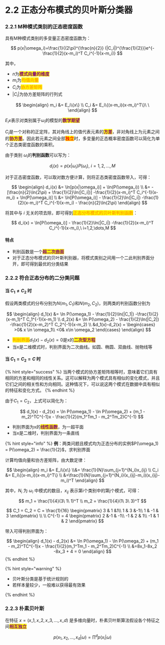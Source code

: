 # 2.2 正态分布模式的贝叶斯分类器

### 2.2.1 M种模式类别的正态密度函数

具有M种模式类别的多变量正态密度函数为：

$$
p(x|\omega_i)=\frac{1}{(2\pi)^{\frac{n}{2}} (|C_i|)^{\frac{1}{2}}}e^{-\frac{1}{2}(x-m_i)^T C_i^{-1}(x-m_i)}
$$

其中，

* $n$为<mark style="color:purple;">**模式向量的维度**</mark>
* $m_i$为<mark style="color:orange;">**均值向量**</mark>
* $C_i$为<mark style="color:orange;">**协方差矩阵**</mark>
* $|C_i|$为协方差矩阵的行列式

$$
\begin{align} 
m_i &= E_i\{x\} 
\\ 
C_i &= E_i\{(x-m_i)(x-m_i)^T\}\ \  
\end{align}
$$

$E_i{x}$表示对类别属于$\omega_i$的模型的<mark style="color:purple;">**数学期望**</mark>

$C_i$是一个对称的正定阵，其对角线上的值代表元素的<mark style="color:purple;">**方差**</mark>，非对角线上为元素之间的<mark style="color:purple;">**协方差**</mark>。因此若元素之间全部<mark style="color:red;">**独立**</mark>时，多变量的正态概率密度函数可以简化为单个正态类密度函数的乘积。

由于类别 $\omega_i$的**判别函数**可以写为：

$$
d_i(x)=p(x|\omega_i)P(\omega_i),\ i=1,2,\dots,M
$$

对于正态密度函数，可以取对数方便计算，则将正态类密度函数带入，可得：

$$
\begin{align} d_i(x) &= \ln[p(x|\omega_i)] + \ln(P(\omega_i)) \\ &= -[\frac{n}{2}\ln(2\pi) + \frac{1}{2}\ln(|C_i|)] -\frac{1}{2}(x-m_i)^T C_i^{-1}(x-m_i) + \ln(P[\omega_i)] \\ &= \ln[P(\omega_i)] - \frac{1}{2}\ln(|C_i|) -\frac{1}{2}(x-m_i)^T C_i^{-1}(x-m_i) - \frac{n}{2}\ln(2\pi) \end{align}
$$

将其中与 $i$ 无关的项去除，即可得到<mark style="color:orange;">**正态分布模式的贝叶斯判别函数**</mark>：

$$
d_i(x) = \ln[P(\omega_i)] - \frac{1}{2}\ln(|C_i|) -\frac{1}{2}(x-m_i)^T C_i^{-1}(x-m_i),\ i=1,2,\dots,M
$$

#### 特点

* 判别函数是一个<mark style="color:purple;">**超二次曲面**</mark>
* 对于正态分布模式的贝叶斯判别器，将模式类别之间用一个二此判别界面分开，即可得到最优的分类结果

### 2.2.2 符合正态分布的二分类问题

#### 当 $C_1\neq C_2$ 时

假设两类模式的分布分别为$N(m_1,C_1)$和$N(m_2,C_2)$，则两类的判别函数分别为

$$
\begin{align} d_1(x) &= \ln P(\omega_1) - \frac{1}{2}\ln(|C_1|) -\frac{1}{2}(x-m_1)^T C_1^{-1}(x-m_1) \\ d_2(x) &= \ln P(\omega_2) - \frac{1}{2}\ln(|C_2|) -\frac{1}{2}(x-m_2)^T C_2^{-1}(x-m_2) \\ &d_1(x)-d_2(x) = \begin{cases} >0& x \in \omega_1\\ <0& x\in \omega_2 \end{cases} \end{align}
$$

* <mark style="color:orange;">**判别界面**</mark>$d_1(x)-d_2(x)=0$是x的<mark style="color:purple;">**二次型方程**</mark>
* 当x是二维模式时，判别界面为二次曲线。如圆、椭圆、双曲线、抛物线等

#### 当 $C_1=C_2=C$ 时

{% hint style="success" %}
当两个模式的协方差矩阵相等时，意味着它们具有相同的方差和相同的线性关系。这可以解释为两个模式具有相似的变化模式，并且它们之间的相关性和方向相同。这种情况下，可以说这两个模式在数据中具有相似的特征和变化方式。
{% endhint %}

由于$C_1=C_2$，上式可以简化为：

$$
d_1(x) - d_2(x) = \ln P(\omega_1) - \ln P(\omega_2) + (m_1 - m_2)^TC^{-1}x - \frac{1}{2}(m_1^Tm_1 - m_2^Tm_2)C^{-1}
$$

* 判别界面为x的<mark style="color:purple;">**线性函数**</mark>，为一超平面
* 当x是二维时，判别界面为一条直线

{% hint style="info" %}
**例**：两类问题且模式均为正态分布的实例$P(\omega_1) = P(\omega_2) = \frac{1}{2}$，求判别界面

计算均值向量和协方差矩阵，由大数定律：

$$
\begin{align} m_i &= E_i\{x\} \\&= \frac{1}{N}\sum_{j=1}^{N_i}x_{ij} \\ C_i &= E_i\{(x-m_i)(x-m_i)^T\} \\ &=\frac{1}{N}\sum_{j=1}^{N_i}(x_{ij}-m_i)(x_{ij}-m_i)^T \end{align}
$$

其中，$N_i$ 为 $\omega_i$ 中模式的数目，$x_{ij}$ 表示第i个类别中的第j个模式，可得：

$$
m_1 = \frac{1}{4}(3\ 1\ 1)^T \\ m_2 = \frac{1}{4}(1\ 3\ 3)^T
$$

$$
C_1 = C_2 = C = \frac{1}{16} \begin{pmatrix} 3 & 1 &1\\ 1 & 3 &-1\\ 1 & -1 & 3 \end{pmatrix} \\ \\ C^{-1} = 4 \begin{pmatrix} 2 &-1 & -1\\ -1 & 2 & 1\\ -1 & 1 & 2 \end{pmatrix}
$$

带入可得判别界面为：

$$
\begin{align} d_1(x) - d_2(x) &= \ln P(\omega_1) - \ln P(\omega_2) + (m_1 - m_2)^TC^{-1}x - \frac{1}{2}(m_1^Tm_1 - m_2^Tm_2)C^{-1} \\ &=8x_1-8x_2 -8x_3 + 4 = 0 \end{align}
$$
{% endhint %}

{% hint style="warning" %}
* 贝叶斯分类是基于统计规则的
* 若样本量较少，一般难以获得最有效果



{% endhint %}

### 2.2.3 朴素贝叶斯

在特征 $x=(x\_1,x\_2,x\_3,\dots,x\_d)$ 是多维向量时，朴素贝叶斯算法假设各个特征之间<mark style="color:purple;">**相互独立**</mark>

$$
p(x_1,x_2,\dots,x_d|\omega)= \prod^d p(x_i|\omega)
$$
